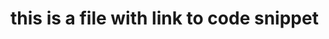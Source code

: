 # this is a file with link to code snippet

<!-- [!code-csharp[Formatting.HowTo.ParseDateInput#1](includes/snippet1.aspx#1)] -->
